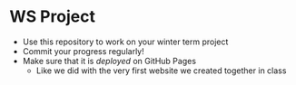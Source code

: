 # WS Project
- Use this repository to work on your winter term project
- Commit your progress regularly!
- Make sure that it is _deployed_ on GitHub Pages
  - Like we did with the very first website we created together in class
